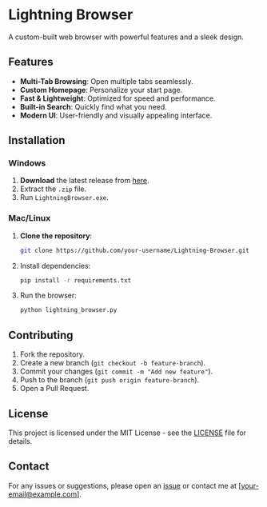 # Lightning Browser
A custom-built web browser with powerful features and a sleek design.

## Features
- **Multi-Tab Browsing**: Open multiple tabs seamlessly.
- **Custom Homepage**: Personalize your start page.
- **Fast & Lightweight**: Optimized for speed and performance.
- **Built-in Search**: Quickly find what you need.
- **Modern UI**: User-friendly and visually appealing interface.

## Installation
### **Windows**
1. **Download** the latest release from [here](#).
2. Extract the `.zip` file.
3. Run `LightningBrowser.exe`.

### **Mac/Linux**
1. **Clone the repository**:
   ```bash
   git clone https://github.com/your-username/Lightning-Browser.git
   ```
2. Install dependencies:
   ```bash
   pip install -r requirements.txt
   ```
3. Run the browser:
   ```bash
   python lightning_browser.py
   ```

## Contributing
1. Fork the repository.
2. Create a new branch (`git checkout -b feature-branch`).
3. Commit your changes (`git commit -m "Add new feature"`).
4. Push to the branch (`git push origin feature-branch`).
5. Open a Pull Request.

## License
This project is licensed under the MIT License - see the [LICENSE](LICENSE) file for details.

## Contact
For any issues or suggestions, please open an [issue](https://github.com/your-username/Lightning-Browser/issues) or contact me at [your-email@example.com].

